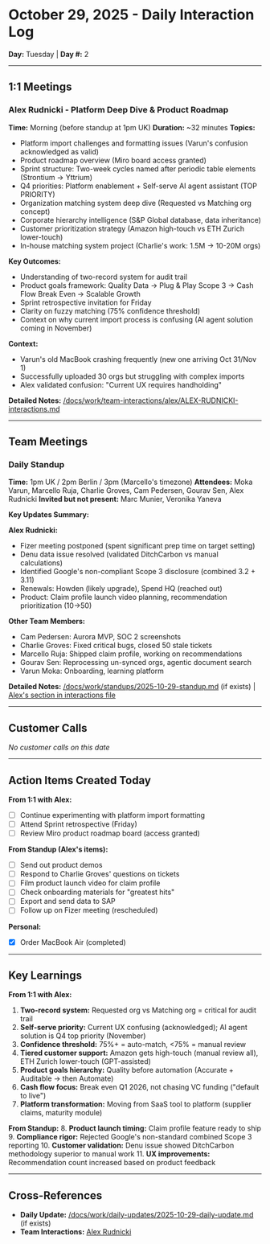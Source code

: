 # October 29, 2025 - Daily Interaction Log

**Day:** Tuesday | **Day #:** 2

---

## 1:1 Meetings

### Alex Rudnicki - Platform Deep Dive & Product Roadmap
**Time:** Morning (before standup at 1pm UK)
**Duration:** ~32 minutes
**Topics:**
- Platform import challenges and formatting issues (Varun's confusion acknowledged as valid)
- Product roadmap overview (Miro board access granted)
- Sprint structure: Two-week cycles named after periodic table elements (Strontium → Yttrium)
- Q4 priorities: Platform enablement + Self-serve AI agent assistant (TOP PRIORITY)
- Organization matching system deep dive (Requested vs Matching org concept)
- Corporate hierarchy intelligence (S&P Global database, data inheritance)
- Customer prioritization strategy (Amazon high-touch vs ETH Zurich lower-touch)
- In-house matching system project (Charlie's work: 1.5M → 10-20M orgs)

**Key Outcomes:**
- Understanding of two-record system for audit trail
- Product goals framework: Quality Data → Plug & Play Scope 3 → Cash Flow Break Even → Scalable Growth
- Sprint retrospective invitation for Friday
- Clarity on fuzzy matching (75% confidence threshold)
- Context on why current import process is confusing (AI agent solution coming in November)

**Context:**
- Varun's old MacBook crashing frequently (new one arriving Oct 31/Nov 1)
- Successfully uploaded 30 orgs but struggling with complex imports
- Alex validated confusion: "Current UX requires handholding"

**Detailed Notes:** [/docs/work/team-interactions/alex/ALEX-RUDNICKI-interactions.md](/docs/work/team-interactions/alex/ALEX-RUDNICKI-interactions.md#11-call-platform-deep-dive--product-roadmap---october-29-2025)

---

## Team Meetings

### Daily Standup
**Time:** 1pm UK / 2pm Berlin / 3pm (Marcello's timezone)
**Attendees:** Moka Varun, Marcello Ruja, Charlie Groves, Cam Pedersen, Gourav Sen, Alex Rudnicki
**Invited but not present:** Marc Munier, Veronika Yaneva

**Key Updates Summary:**

**Alex Rudnicki:**
- Fizer meeting postponed (spent significant prep time on target setting)
- Denu data issue resolved (validated DitchCarbon vs manual calculations)
- Identified Google's non-compliant Scope 3 disclosure (combined 3.2 + 3.11)
- Renewals: Howden (likely upgrade), Spend HQ (reached out)
- Product: Claim profile launch video planning, recommendation prioritization (10→50)

**Other Team Members:**
- Cam Pedersen: Aurora MVP, SOC 2 screenshots
- Charlie Groves: Fixed critical bugs, closed 50 stale tickets
- Marcello Ruja: Shipped claim profile, working on recommendations
- Gourav Sen: Reprocessing un-synced orgs, agentic document search
- Varun Moka: Onboarding, learning platform

**Detailed Notes:** [/docs/work/standups/2025-10-29-standup.md](/docs/work/standups/2025-10-29-standup.md) (if exists) | [Alex's section in interactions file](/docs/work/team-interactions/alex/ALEX-RUDNICKI-interactions.md#daily-standup---october-29-2025)

---

## Customer Calls

*No customer calls on this date*

---

## Action Items Created Today

**From 1:1 with Alex:**
- [ ] Continue experimenting with platform import formatting
- [ ] Attend Sprint retrospective (Friday)
- [ ] Review Miro product roadmap board (access granted)

**From Standup (Alex's items):**
- [ ] Send out product demos
- [ ] Respond to Charlie Groves' questions on tickets
- [ ] Film product launch video for claim profile
- [ ] Check onboarding materials for "greatest hits"
- [ ] Export and send data to SAP
- [ ] Follow up on Fizer meeting (rescheduled)

**Personal:**
- [x] Order MacBook Air (completed)

---

## Key Learnings

**From 1:1 with Alex:**
1. **Two-record system:** Requested org vs Matching org = critical for audit trail
2. **Self-serve priority:** Current UX confusing (acknowledged); AI agent solution is Q4 top priority (November)
3. **Confidence threshold:** 75%+ = auto-match, <75% = manual review
4. **Tiered customer support:** Amazon gets high-touch (manual review all), ETH Zurich lower-touch (GPT-assisted)
5. **Product goals hierarchy:** Quality before automation (Accurate + Auditable → then Automate)
6. **Cash flow focus:** Break even Q1 2026, not chasing VC funding ("default to live")
7. **Platform transformation:** Moving from SaaS tool to platform (supplier claims, maturity module)

**From Standup:**
8. **Product launch timing:** Claim profile feature ready to ship
9. **Compliance rigor:** Rejected Google's non-standard combined Scope 3 reporting
10. **Customer validation:** Denu issue showed DitchCarbon methodology superior to manual work
11. **UX improvements:** Recommendation count increased based on product feedback

---

## Cross-References

- **Daily Update:** [/docs/work/daily-updates/2025-10-29-daily-update.md](/docs/work/daily-updates/2025-10-29-daily-update.md) (if exists)
- **Team Interactions:** [Alex Rudnicki](/docs/work/team-interactions/alex/ALEX-RUDNICKI-interactions.md)

